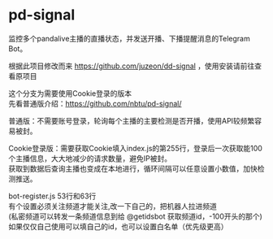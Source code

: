 # pd-signal
监控多个pandalive主播的直播状态，并发送开播、下播提醒消息的Telegram Bot。  

根据此项目修改而来 https://github.com/juzeon/dd-signal ，使用安装请前往查看原项目   

这个分支为需要使用Cookie登录的版本   
先看普通版介绍：https://github.com/nbtu/pd-signal/  

普通版：不需要账号登录，轮询每个主播的主要检测是否开播，使用API较频繁容易被封。  

Cookie登录版：需要获取Cookie填入index.js的第255行，登录后一次获取能100个主播信息，大大地减少的请求数量，避免IP被封。     
获取到数据后查询主播也变成在本地进行，循环间隔可以任意设置小数值，加快检测推送。    

bot-register.js 53行和63行     
有个设置必须关注频道才能关注,改一下自己的，把机器人拉进频道   
(私密频道可以转发一条频道信息到给 @getidsbot 获取频道id，-100开头的那个)  
如果仅仅自己使用可以填自己的id，也可以设置白名单（优先级更高）
